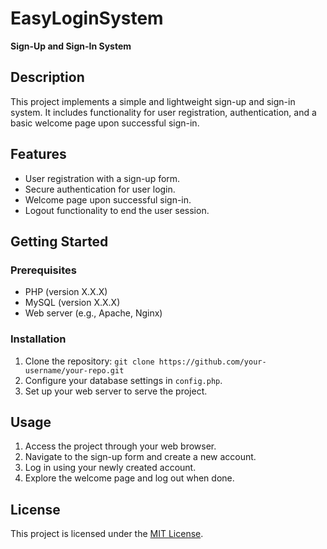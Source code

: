 # EasyLoginSystem


**Sign-Up and Sign-In System**

## Description

This project implements a simple and lightweight sign-up and sign-in system. It includes functionality for user registration, authentication, and a basic welcome page upon successful sign-in.

## Features

- User registration with a sign-up form.
- Secure authentication for user login.
- Welcome page upon successful sign-in.
- Logout functionality to end the user session.

## Getting Started

### Prerequisites

- PHP (version X.X.X)
- MySQL (version X.X.X)
- Web server (e.g., Apache, Nginx)

### Installation

1. Clone the repository: `git clone https://github.com/your-username/your-repo.git`
2. Configure your database settings in `config.php`.
3. Set up your web server to serve the project.

## Usage

1. Access the project through your web browser.
2. Navigate to the sign-up form and create a new account.
3. Log in using your newly created account.
4. Explore the welcome page and log out when done.

## License

This project is licensed under the [MIT License](LICENSE).

